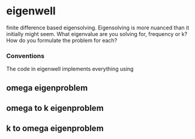 # eigenwell
finite difference based eigensolving. Eigensolving is more nuanced than it initially might seem. What eigenvalue are you solving for, frequency or k? How do you formulate the problem for each?

### Conventions
The code in eigenwell implements everything using

## omega eigenproblem

## omega to k eigenproblem

## k to omega eigenproblem
